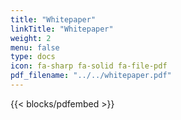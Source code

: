 ```yaml
---
title: "Whitepaper"
linkTitle: "Whitepaper"
weight: 2
menu: false
type: docs
icon: fa-sharp fa-solid fa-file-pdf
pdf_filename: "../../whitepaper.pdf"
---
```


{{< blocks/pdfembed >}}